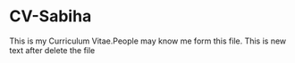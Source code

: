 # CV-Sabiha
This is my Curriculum Vitae.People may know me form this file.
This is new text after delete the file
